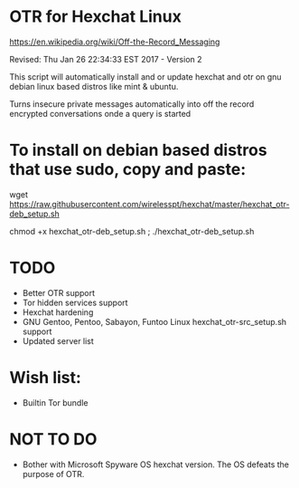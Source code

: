 # OTR for Hexchat Linux
https://en.wikipedia.org/wiki/Off-the-Record_Messaging

Revised: Thu Jan 26 22:34:33 EST 2017 - Version 2

This script will automatically install and or update hexchat and otr on gnu debian linux based distros like mint & ubuntu.

Turns insecure private messages automatically into off the record encrypted conversations onde a query is started 


# To install on debian based distros that use sudo, copy and paste:

wget https://raw.githubusercontent.com/wirelesspt/hexchat/master/hexchat_otr-deb_setup.sh

chmod +x hexchat_otr-deb_setup.sh ; ./hexchat_otr-deb_setup.sh

# TODO

* Better OTR support
* Tor hidden services support
* Hexchat hardening
* GNU Gentoo, Pentoo, Sabayon, Funtoo Linux hexchat_otr-src_setup.sh support
* Updated server list

# Wish list: 

* Builtin Tor bundle

# NOT TO DO

* Bother with Microsoft Spyware OS hexchat version. The OS defeats the purpose of OTR.


